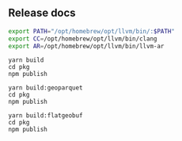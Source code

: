 ## Release docs

```bash
export PATH="/opt/homebrew/opt/llvm/bin/:$PATH"
export CC=/opt/homebrew/opt/llvm/bin/clang
export AR=/opt/homebrew/opt/llvm/bin/llvm-ar
```

```
yarn build
cd pkg
npm publish
```

```
yarn build:geoparquet
cd pkg
npm publish
```

```
yarn build:flatgeobuf
cd pkg
npm publish
```
